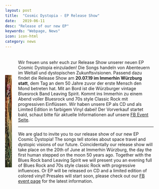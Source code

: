 ```yaml
---
layout: post
title:  "Cosmic Dystopia - EP Release Show"
date:   2019-06-11
desc: "Release of our new EP"
keywords: "Webpage, News"
icon: icon-html
category: news
---
```


<div style='display: table;'><div style='display: table-cell;  margin: auto; vertical-align: middle; weight: 300px; height: 300px;'><img src='/static/assets/img/landing/Zeremony_front_flat_RGB_900x900.png' width='300' height='300'></div><div style='display: table-cell; padding: 20px'>Wir freuen uns sehr euch zur Release Show unserer neuen EP Cosmic Dystopia einzuladen! Die Songs handeln von Abenteuern im Weltall und dystopischen Zukunftsvisionen. Passend dazu findet die Release Show am <b>20.07.19 im Immerhin Würzburg statt</b>, dem Tag an dem 50 Jahre zuvor der erste Mensch den Mond betreten hat. Mit an Bord ist die Würzburger vintage Bluesrock Band Leaving Spirit. Kommt ins Immerhin zu einem Abend voller Bluesrock und 70s style Classic Rock mit progressiven Einflüssen. Wir haben unsere EP als CD und als Limited Edition in farbigem Vinyl dabei! Der Vorverkauf startet bald, schaut bitte für aktuelle Informationen auf unsere <a href='https://www.facebook.com/events/688331161602647/'>FB Event Seite</a>.
<hr />
We are glad to invite you to our release show of our new EP Cosmic Dystopia! The songs tell stories about space travel and dystopic visions of our future. Coincidentally our release show will take place on the 20th of June at Immerhin Würzburg, the day the first human stepped on the moon 50 years ago. Together with the Blues Rock band Leaving Spirit we will present you an evening full of Blues Rock and 70s style classic Rock with progressive influences. Or EP will be released on CD and a limited edition of colored vinyl!
Presales will start soon, please check out our <a href='https://www.facebook.com/events/688331161602647/'>FB event page</a> for the latest information.</div></div>


